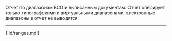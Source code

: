 ﻿Отчет по диапазонам БСО и выписанным документам. Отчет оперирует только типографскими и виртуальными диапазонами, электронные диапазоны в отчет не выводятся.

---

{!id/ranges.md!}
